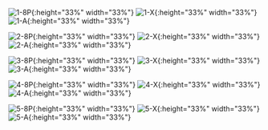 ![1-8P](https://github.com/gaoxiaosong/react-native-pure-navigation-bar/raw/master/resource/1-8P.png){:height="33%" width="33%"}
![1-X](https://github.com/gaoxiaosong/react-native-pure-navigation-bar/raw/master/resource/1-X.png){:height="33%" width="33%"}
![1-A](https://github.com/gaoxiaosong/react-native-pure-navigation-bar/raw/master/resource/1-A.png){:height="33%" width="33%"}

![2-8P](https://github.com/gaoxiaosong/react-native-pure-navigation-bar/raw/master/resource/2-8P.png){:height="33%" width="33%"}
![2-X](https://github.com/gaoxiaosong/react-native-pure-navigation-bar/raw/master/resource/2-X.png){:height="33%" width="33%"}
![2-A](https://github.com/gaoxiaosong/react-native-pure-navigation-bar/raw/master/resource/2-A.png){:height="33%" width="33%"}

![3-8P](https://github.com/gaoxiaosong/react-native-pure-navigation-bar/raw/master/resource/3-8P.png){:height="33%" width="33%"}
![3-X](https://github.com/gaoxiaosong/react-native-pure-navigation-bar/raw/master/resource/3-X.png){:height="33%" width="33%"}
![3-A](https://github.com/gaoxiaosong/react-native-pure-navigation-bar/raw/master/resource/3-A.png){:height="33%" width="33%"}

![4-8P](https://github.com/gaoxiaosong/react-native-pure-navigation-bar/raw/master/resource/4-8P.png){:height="33%" width="33%"}
![4-X](https://github.com/gaoxiaosong/react-native-pure-navigation-bar/raw/master/resource/4-X.png){:height="33%" width="33%"}
![4-A](https://github.com/gaoxiaosong/react-native-pure-navigation-bar/raw/master/resource/4-A.png){:height="33%" width="33%"}

![5-8P](https://github.com/gaoxiaosong/react-native-pure-navigation-bar/raw/master/resource/5-8P.png){:height="33%" width="33%"}
![5-X](https://github.com/gaoxiaosong/react-native-pure-navigation-bar/raw/master/resource/5-X.png){:height="33%" width="33%"}
![5-A](https://github.com/gaoxiaosong/react-native-pure-navigation-bar/raw/master/resource/5-A.png){:height="33%" width="33%"}